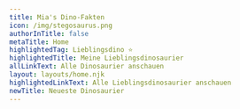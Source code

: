 ```yaml
---
title: Mia's Dino-Fakten
icon: /img/stegosaurus.png
authorInTitle: false
metaTitle: Home
highlightedTag: Lieblingsdino ⭐
highlightedTitle: Meine Lieblingsdinosaurier
allLinkText: Alle Dinosaurier anschauen
layout: layouts/home.njk
highlightedLinkText: Alle Lieblingsdinosaurier anschauen
newTitle: Neueste Dinosaurier
---
```

